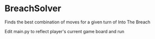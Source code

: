 # BreachSolver

Finds the best combination of moves for a given turn of Into The Breach

Edit main.py to reflect player's current game board and run
